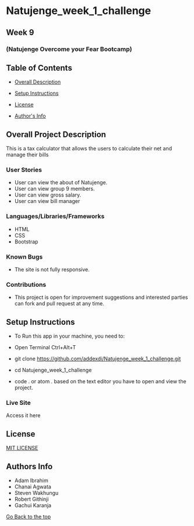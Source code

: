 
# Natujenge_week_1_challenge
## Week 9
### (Natujenge Overcome your Fear Bootcamp)
 
## Table of Contents
* [Overall Description](https://github.com/addexdi/Natujenge_week_1_challenge#overall-project-description)

* [Setup Instructions](https://github.com/addexdi/Natujenge_week_1_challenge#setup-instructions)

* [License](https://github.com/addexdi/Natujenge_week_1_challenge#license)

* [Author's Info](https://github.com/addexdi/Natujenge_week_1_challenge#authors-info)

## Overall Project Description
<p>This is a tax calculator that allows the users to calculate their net and manage their bills</p>

### User Stories
* User can view the about of Natujenge.
* User can view group 9 members.
* User can view gross salary.
* User can view bill manager
### Languages/Libraries/Frameworks
* HTML
* CSS
* Bootstrap
### Known Bugs
* The site is not fully responsive. 
### Contributions
* This project is open for improvement suggestions and interested parties can fork and pull request at any time.

## Setup Instructions
 * To Run this app in your machine, you need to:

 * Open Terminal Ctrl+Alt+T

 * git clone https://github.com/addexdi/Natujenge_week_1_challenge.git

 * cd Natujenge_week_1_challenge

 * code . or atom . based on the text editor you have to open and view the project.

### Live Site
Access it here 


## License
[MIT LICENSE](LICENSE)


## Authors Info
* Adam Ibrahim
* Chanai Agwata
* Steven Wakhungu
* Robert Githinji
* Gachui Karanja

[Go Back to the top](#TaxCalculator)
